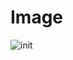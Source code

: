 # Image

![init](https://user-images.githubusercontent.com/84230279/126892016-1331156a-bdb7-4669-8149-355c80b45e9d.PNG)
